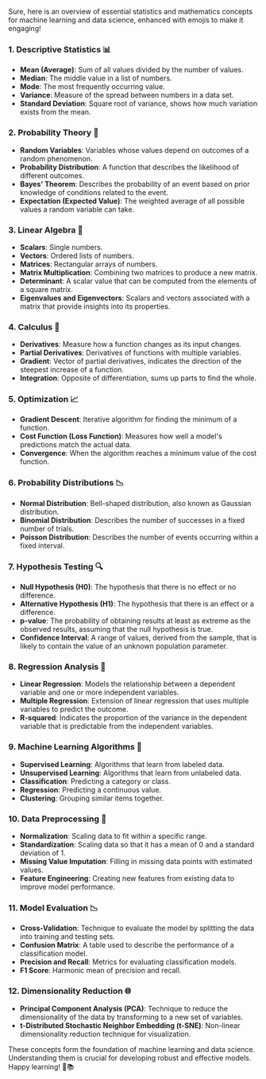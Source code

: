 Sure, here is an overview of essential statistics and mathematics concepts for machine learning and data science, enhanced with emojis to make it engaging!

### **1. Descriptive Statistics 📊**
- **Mean (Average)**: Sum of all values divided by the number of values.
- **Median**: The middle value in a list of numbers.
- **Mode**: The most frequently occurring value.
- **Variance**: Measure of the spread between numbers in a data set.
- **Standard Deviation**: Square root of variance, shows how much variation exists from the mean.

### **2. Probability Theory 🎲**
- **Random Variables**: Variables whose values depend on outcomes of a random phenomenon.
- **Probability Distribution**: A function that describes the likelihood of different outcomes.
- **Bayes' Theorem**: Describes the probability of an event based on prior knowledge of conditions related to the event.
- **Expectation (Expected Value)**: The weighted average of all possible values a random variable can take.

### **3. Linear Algebra 📐**
- **Scalars**: Single numbers.
- **Vectors**: Ordered lists of numbers.
- **Matrices**: Rectangular arrays of numbers.
- **Matrix Multiplication**: Combining two matrices to produce a new matrix.
- **Determinant**: A scalar value that can be computed from the elements of a square matrix.
- **Eigenvalues and Eigenvectors**: Scalars and vectors associated with a matrix that provide insights into its properties.

### **4. Calculus 📏**
- **Derivatives**: Measure how a function changes as its input changes.
- **Partial Derivatives**: Derivatives of functions with multiple variables.
- **Gradient**: Vector of partial derivatives, indicates the direction of the steepest increase of a function.
- **Integration**: Opposite of differentiation, sums up parts to find the whole.

### **5. Optimization 📈**
- **Gradient Descent**: Iterative algorithm for finding the minimum of a function.
- **Cost Function (Loss Function)**: Measures how well a model's predictions match the actual data.
- **Convergence**: When the algorithm reaches a minimum value of the cost function.

### **6. Probability Distributions 📉**
- **Normal Distribution**: Bell-shaped distribution, also known as Gaussian distribution.
- **Binomial Distribution**: Describes the number of successes in a fixed number of trials.
- **Poisson Distribution**: Describes the number of events occurring within a fixed interval.

### **7. Hypothesis Testing 🔍**
- **Null Hypothesis (H0)**: The hypothesis that there is no effect or no difference.
- **Alternative Hypothesis (H1)**: The hypothesis that there is an effect or a difference.
- **p-value**: The probability of obtaining results at least as extreme as the observed results, assuming that the null hypothesis is true.
- **Confidence Interval**: A range of values, derived from the sample, that is likely to contain the value of an unknown population parameter.

### **8. Regression Analysis 📏**
- **Linear Regression**: Models the relationship between a dependent variable and one or more independent variables.
- **Multiple Regression**: Extension of linear regression that uses multiple variables to predict the outcome.
- **R-squared**: Indicates the proportion of the variance in the dependent variable that is predictable from the independent variables.

### **9. Machine Learning Algorithms 🤖**
- **Supervised Learning**: Algorithms that learn from labeled data.
- **Unsupervised Learning**: Algorithms that learn from unlabeled data.
- **Classification**: Predicting a category or class.
- **Regression**: Predicting a continuous value.
- **Clustering**: Grouping similar items together.

### **10. Data Preprocessing 🧹**
- **Normalization**: Scaling data to fit within a specific range.
- **Standardization**: Scaling data so that it has a mean of 0 and a standard deviation of 1.
- **Missing Value Imputation**: Filling in missing data points with estimated values.
- **Feature Engineering**: Creating new features from existing data to improve model performance.

### **11. Model Evaluation 📉**
- **Cross-Validation**: Technique to evaluate the model by splitting the data into training and testing sets.
- **Confusion Matrix**: A table used to describe the performance of a classification model.
- **Precision and Recall**: Metrics for evaluating classification models.
- **F1 Score**: Harmonic mean of precision and recall.

### **12. Dimensionality Reduction 🌐**
- **Principal Component Analysis (PCA)**: Technique to reduce the dimensionality of the data by transforming to a new set of variables.
- **t-Distributed Stochastic Neighbor Embedding (t-SNE)**: Non-linear dimensionality reduction technique for visualization.

These concepts form the foundation of machine learning and data science. Understanding them is crucial for developing robust and effective models. Happy learning! 🚀📚
